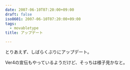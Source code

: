 ```yaml
---
date: 2007-06-10T07:20:00+09:00
draft: false
iso8601: 2007-06-10T07:20:00+09:00
tags:
  - movabletype
title: アップデート

---
```


とりあえず、しばらくぶりにアップデート。

Ver4の宣伝もやっているようだけど、そっちは様子見かなと。
